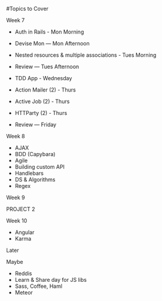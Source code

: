 #Topics to Cover

Week 7

* Auth in Rails - Mon Morning
* Devise Mon — Mon Afternoon

* Nested resources & multiple associations - Tues Morning
* Review — Tues Afternoon

* TDD App - Wednesday

* Action Mailer (2) - Thurs
* Active Job (2) - Thurs
* HTTParty (2) - Thurs

* Review — Friday

Week 8

* AJAX
* BDD (Capybara)
* Agile
* Building custom API
* Handlebars
* DS & Algorithms
* Regex

Week 9

PROJECT 2


Week 10

* Angular
* Karma


Later


Maybe

* Reddis
* Learn & Share day for JS libs
* Sass, Coffee, Haml
* Meteor 